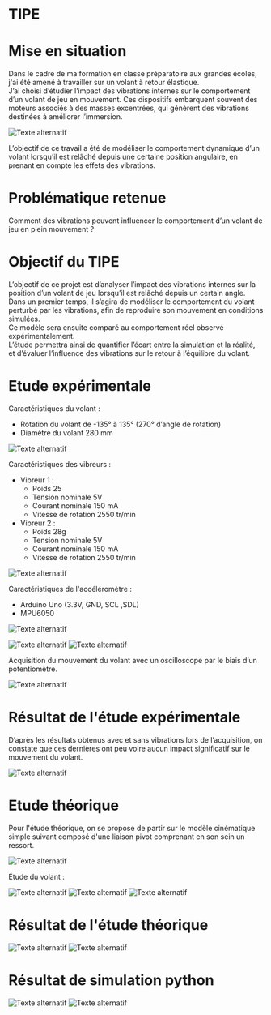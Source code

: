 # TIPE
# Mise en situation
Dans le cadre de ma formation en classe préparatoire aux grandes écoles, j'ai été amené à travailler sur un volant à retour élastique.  
J’ai choisi d’étudier l’impact des vibrations internes sur le comportement d’un volant de jeu en mouvement. Ces dispositifs embarquent souvent des moteurs associés à des masses excentrées, qui génèrent des vibrations destinées à améliorer l’immersion.  

![Texte alternatif](images/Volant.png)

L’objectif de ce travail a été de modéliser le comportement dynamique d’un volant lorsqu’il est relâché depuis une certaine position angulaire, en prenant en compte les effets des vibrations.
# Problématique retenue
Comment des vibrations peuvent influencer le comportement d’un volant de jeu en plein mouvement ?  
# Objectif du TIPE
L’objectif de ce projet est d’analyser l’impact des vibrations internes sur la position d’un volant de jeu lorsqu’il est relâché depuis un certain angle.  
Dans un premier temps, il s’agira de modéliser le comportement du volant perturbé par les vibrations, afin de reproduire son mouvement en conditions simulées.  
Ce modèle sera ensuite comparé au comportement réel observé expérimentalement.  
L’étude permettra ainsi de quantifier l’écart entre la simulation et la réalité, et d’évaluer l’influence des vibrations sur le retour à l’équilibre du volant.  
# Etude expérimentale 
Caractéristiques du volant :  
- Rotation du volant de -135° à 135° (270° d’angle de rotation)
- Diamètre du volant 280 mm

![Texte alternatif](images/Volantangles.png)

Caractéristiques des vibreurs :
- Vibreur 1 :
  - Poids 25
  - Tension nominale 5V
  - Courant nominale 150 mA
  - Vitesse de rotation 2550 tr/min
- Vibreur 2 :
  - Poids 28g
  - Tension nominale 5V
  - Courant nominale 150 mA
  - Vitesse de rotation 2550 tr/min
 
![Texte alternatif](images/Vibreurs.png)

Caractéristiques de l'accéléromètre : 
- Arduino Uno (3.3V, GND, SCL ,SDL)
- MPU6050

![Texte alternatif](images/Accélé.png)

![Texte alternatif](images/IMG_1878.jpg)
![Texte alternatif](images/IMG_1879.jpg)

Acquisition du mouvement du volant avec un oscilloscope par le biais d’un potentiomètre.

![Texte alternatif](images/IMG_1877.jpg)

# Résultat de l'étude expérimentale

D’après les résultats obtenus avec et sans vibrations lors de l’acquisition, on constate que ces dernières ont peu voire aucun impact significatif sur le mouvement du volant.

![Texte alternatif](images/MouvVolant.png)

# Etude théorique

Pour l'étude théorique, on se propose de partir sur le modèle cinématique simple suivant composé d'une liaison pivot comprenant en son sein un ressort.

![Texte alternatif](images/SchémaVolant.png)

Étude du volant :

![Texte alternatif](images/BAME.png)
![Texte alternatif](images/TMD.png)
![Texte alternatif](images/Equadiff.png)

# Résultat de l'étude théorique

![Texte alternatif](images/1depass.png)
![Texte alternatif](images/2depass.png)

# Résultat de simulation python

![Texte alternatif](images/python.png)
![Texte alternatif](images/pythonvibra.png)
